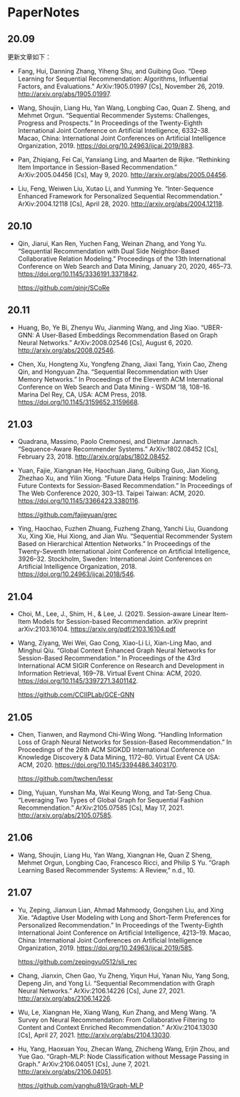 # PaperNotes

## 20.09

更新文章如下：

- Fang, Hui, Danning Zhang, Yiheng Shu, and Guibing Guo. “Deep Learning for Sequential Recommendation: Algorithms, Influential Factors, and Evaluations.” ArXiv:1905.01997 [Cs], November 26, 2019. http://arxiv.org/abs/1905.01997.

- Wang, Shoujin, Liang Hu, Yan Wang, Longbing Cao, Quan Z. Sheng, and Mehmet Orgun. “Sequential Recommender Systems: Challenges, Progress and Prospects.” In Proceedings of the Twenty-Eighth International Joint Conference on Artificial Intelligence, 6332–38. Macao, China: International Joint Conferences on Artificial Intelligence Organization, 2019. https://doi.org/10.24963/ijcai.2019/883.

- Pan, Zhiqiang, Fei Cai, Yanxiang Ling, and Maarten de Rijke. “Rethinking Item Importance in Session-Based Recommendation.” ArXiv:2005.04456 [Cs], May 9, 2020. http://arxiv.org/abs/2005.04456.

- Liu, Feng, Weiwen Liu, Xutao Li, and Yunming Ye. “Inter-Sequence Enhanced Framework for Personalized Sequential Recommendation.” ArXiv:2004.12118 [Cs], April 28, 2020. http://arxiv.org/abs/2004.12118.

## 20.10

- Qin, Jiarui, Kan Ren, Yuchen Fang, Weinan Zhang, and Yong Yu. “Sequential Recommendation with Dual Side Neighbor-Based Collaborative Relation Modeling.” Proceedings of the 13th International Conference on Web Search and Data Mining, January 20, 2020, 465–73. https://doi.org/10.1145/3336191.3371842.

  https://github.com/qinjr/SCoRe

## 20.11

- Huang, Bo, Ye Bi, Zhenyu Wu, Jianming Wang, and Jing Xiao. “UBER-GNN: A User-Based Embeddings Recommendation Based on Graph Neural Networks.” ArXiv:2008.02546 [Cs], August 6, 2020. http://arxiv.org/abs/2008.02546.

- Chen, Xu, Hongteng Xu, Yongfeng Zhang, Jiaxi Tang, Yixin Cao, Zheng Qin, and Hongyuan Zha. “Sequential Recommendation with User Memory Networks.” In Proceedings of the Eleventh ACM International Conference on Web Search and Data Mining - WSDM ’18, 108–16. Marina Del Rey, CA, USA: ACM Press, 2018. https://doi.org/10.1145/3159652.3159668.


## 21.03

- Quadrana, Massimo, Paolo Cremonesi, and Dietmar Jannach. “Sequence-Aware Recommender Systems.” ArXiv:1802.08452 [Cs], February 23, 2018. http://arxiv.org/abs/1802.08452.

- Yuan, Fajie, Xiangnan He, Haochuan Jiang, Guibing Guo, Jian Xiong, Zhezhao Xu, and Yilin Xiong. “Future Data Helps Training: Modeling Future Contexts for Session-Based Recommendation.” In Proceedings of The Web Conference 2020, 303–13. Taipei Taiwan: ACM, 2020. https://doi.org/10.1145/3366423.3380116.

  https://github.com/fajieyuan/grec

- Ying, Haochao, Fuzhen Zhuang, Fuzheng Zhang, Yanchi Liu, Guandong Xu, Xing Xie, Hui Xiong, and Jian Wu. “Sequential Recommender System Based on Hierarchical Attention Networks.” In Proceedings of the Twenty-Seventh International Joint Conference on Artificial Intelligence, 3926–32. Stockholm, Sweden: International Joint Conferences on Artificial Intelligence Organization, 2018. https://doi.org/10.24963/ijcai.2018/546.


## 21.04

- Choi, M., Lee, J., Shim, H., & Lee, J. (2021). Session-aware Linear Item-Item Models for Session-based Recommendation. arXiv preprint arXiv:2103.16104. https://arxiv.org/pdf/2103.16104.pdf

- Wang, Ziyang, Wei Wei, Gao Cong, Xiao-Li Li, Xian-Ling Mao, and Minghui Qiu. “Global Context Enhanced Graph Neural Networks for Session-Based Recommendation.” In Proceedings of the 43rd International ACM SIGIR Conference on Research and Development in Information Retrieval, 169–78. Virtual Event China: ACM, 2020. https://doi.org/10.1145/3397271.3401142.

  https://github.com/CCIIPLab/GCE-GNN


## 21.05

- Chen, Tianwen, and Raymond Chi-Wing Wong. “Handling Information Loss of Graph Neural Networks for Session-Based Recommendation.” In Proceedings of the 26th ACM SIGKDD International Conference on Knowledge Discovery & Data Mining, 1172–80. Virtual Event CA USA: ACM, 2020. https://doi.org/10.1145/3394486.3403170.

  https://github.com/twchen/lessr

- Ding, Yujuan, Yunshan Ma, Wai Keung Wong, and Tat-Seng Chua. “Leveraging Two Types of Global Graph for Sequential Fashion Recommendation.” ArXiv:2105.07585 [Cs], May 17, 2021. http://arxiv.org/abs/2105.07585.


## 21.06

- Wang, Shoujin, Liang Hu, Yan Wang, Xiangnan He, Quan Z Sheng, Mehmet Orgun, Longbing Cao, Francesco Ricci, and Philip S Yu. “Graph Learning Based Recommender Systems: A Review,” n.d., 10.


## 21.07

- Yu, Zeping, Jianxun Lian, Ahmad Mahmoody, Gongshen Liu, and Xing Xie. “Adaptive User Modeling with Long and Short-Term Preferences for Personalized Recommendation.” In Proceedings of the Twenty-Eighth International Joint Conference on Artificial Intelligence, 4213–19. Macao, China: International Joint Conferences on Artificial Intelligence Organization, 2019. https://doi.org/10.24963/ijcai.2019/585.

  https://github.com/zepingyu0512/sli_rec

- Chang, Jianxin, Chen Gao, Yu Zheng, Yiqun Hui, Yanan Niu, Yang Song, Depeng Jin, and Yong Li. “Sequential Recommendation with Graph Neural Networks.” ArXiv:2106.14226 [Cs], June 27, 2021. http://arxiv.org/abs/2106.14226.

- Wu, Le, Xiangnan He, Xiang Wang, Kun Zhang, and Meng Wang. “A Survey on Neural Recommendation: From Collaborative Filtering to Content and Context Enriched Recommendation.” ArXiv:2104.13030 [Cs], April 27, 2021. http://arxiv.org/abs/2104.13030.

- Hu, Yang, Haoxuan You, Zhecan Wang, Zhicheng Wang, Erjin Zhou, and Yue Gao. “Graph-MLP: Node Classification without Message Passing in Graph.” ArXiv:2106.04051 [Cs], June 7, 2021. http://arxiv.org/abs/2106.04051.

  https://github.com/yanghu819/Graph-MLP
